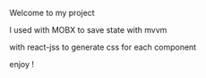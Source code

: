 Welcome to my project

I used with MOBX to save state
with mvvm

with react-jss to generate css for each component

enjoy !
